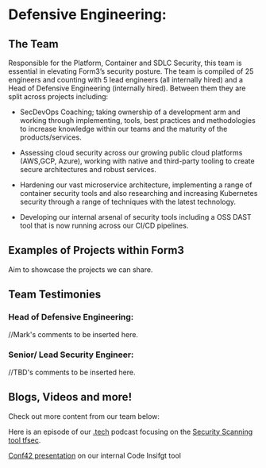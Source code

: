 # Defensive Engineering:  

## The Team

Responsible for the Platform, Container and SDLC Security, this team is essential in elevating Form3’s security posture. The team is compiled of 25 engineers and counting with 5 lead engineers (all internally hired) and a Head of Defensive Engineering (internally hired). Between them they are split across projects including:  

* SecDevOps Coaching; taking ownership of a development arm and working through implementing, tools, best practices and methodologies to increase knowledge within our teams and the maturity of the products/services.  

* Assessing cloud security across our growing public cloud platforms (AWS,GCP, Azure), working with native and third-party tooling to create secure architectures and robust services.  

* Hardening our vast microservice architecture, implementing a range of container security tools and also researching and increasing Kubernetes security through a range of techniques with the latest technology.  

* Developing our internal arsenal of security tools including a OSS DAST tool that is now running across our CI/CD pipelines.

## Examples of Projects within Form3

Aim to showcase the projects we can share. 

## Team Testimonies

### Head of Defensive Engineering: 

//Mark's comments to be inserted here. 

### Senior/ Lead Security Engineer: 

//TBD's comments to be inserted here. 

## Blogs, Videos and more! 
Check out more content from our team below: 

Here is an episode of our [.tech](https://techpodcast.form3.tech/) podcast focusing on the [Security Scanning tool tfsec](https://www.form3.tech/engineering/content/security-scanning-using-tfsec). 

[Conf42 presentation](https://www.conf42.com/DevSecOps_2021_Adelina_Simion_Ross_McFarlane_custom_Code_Insight_tool_Form3) on our internal Code Insifgt tool




 
